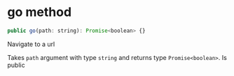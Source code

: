 # go method

```js
public go(path: string): Promise<boolean> {}
```

Navigate to a url

Takes `path` argument with type `string` and returns type `Promise<boolean>`. Is public
